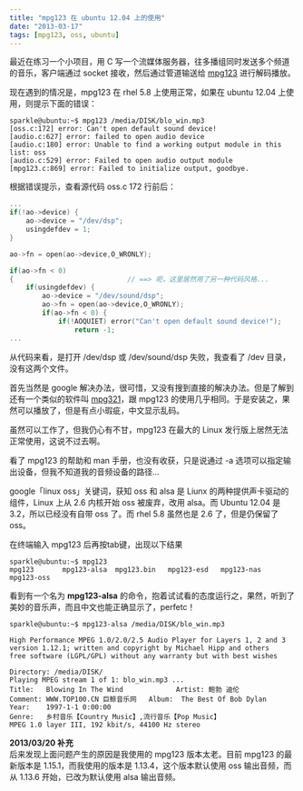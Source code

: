 ```yaml
---
title: "mpg123 在 ubuntu 12.04 上的使用"
date: "2013-03-17"
tags: [mpg123, oss, ubuntu]
---
```


最近在练习一个小项目，用 C 写一个流媒体服务器，往多播组同时发送多个频道的音乐，客户端通过 socket 接收，然后通过管道输送给 [mpg123](http://zh.wikipedia.org/wiki/Mpg123) 进行解码播放。

现在遇到的情况是，mpg123 在 rhel 5.8 上使用正常，如果在 ubuntu 12.04 上使用，则提示下面的错误：

    sparkle@ubuntu:~$ mpg123 /media/DISK/blo_win.mp3  
    [oss.c:172] error: Can't open default sound device!  
    [audio.c:627] error: failed to open audio device  
    [audio.c:180] error: Unable to find a working output module in this list: oss  
    [audio.c:529] error: Failed to open audio output module  
    [mpg123.c:869] error: Failed to initialize output, goodbye.  

根据错误提示，查看源代码 oss.c 172 行前后：

```c
...
if(!ao->device) {
    ao->device = "/dev/dsp";
    usingdefdev = 1;
}

ao->fn = open(ao->device,O_WRONLY);  

if(ao->fn < 0)
{                            // ==> 呃，这里居然用了另一种代码风格...
    if(usingdefdev) {
        ao->device = "/dev/sound/dsp";
        ao->fn = open(ao->device,O_WRONLY);
        if(ao->fn < 0) {
            if(!AOQUIET) error("Can't open default sound device!");
                return -1;
...
```

从代码来看，是打开 /dev/dsp 或 /dev/sound/dsp 失败，我查看了 /dev 目录，没有这两个文件。

首先当然是 google 解决办法，很可惜，又没有搜到直接的解决办法。但是了解到还有一个类似的软件叫 [mpg321](http://zh.wikipedia.org/wiki/Mpg321)，跟 mpg123 的使用几乎相同。于是安装之，果然可以播放了，但是有点小瑕疵，中文显示乱码。

虽然可以工作了，但我仍心有不甘，mpg123 在最大的 Linux 发行版上居然无法正常使用，这说不过去啊。

看了 mpg123 的帮助和 man 手册，也没有收获，只是说通过 -a 选项可以指定输出设备，但我不知道我的音频设备的路径...

google「linux oss」关键词，获知 oss 和 alsa 是 Liunx 的两种提供声卡驱动的组件，Linux 上从 2.6 内核开始 oss 被废弃，改用 alsa。而 Ubuntu 12.04 是 3.2，所以已经没有自带 oss 了。而 rhel 5.8 虽然也是 2.6 了，但是仍保留了 oss。

在终端输入 mpg123 后再按tab键，出现以下结果

    sparkle@ubuntu:~$ mpg123  
    mpg123       mpg123-alsa  mpg123.bin   mpg123-esd   mpg123-nas   mpg123-oss 

看到有一个名为 **mpg123-alsa** 的命令，抱着试试看的态度运行之，果然，听到了美妙的音乐声，而且中文也能正确显示了，perfetc！

    sparkle@ubuntu:~$ mpg123-alsa /media/DISK/blo_win.mp3

    High Performance MPEG 1.0/2.0/2.5 Audio Player for Layers 1, 2 and 3
    version 1.12.1; written and copyright by Michael Hipp and others
    free software (LGPL/GPL) without any warranty but with best wishes

    Directory: /media/DISK/  
    Playing MPEG stream 1 of 1: blo_win.mp3 ...  
    Title:   Blowing In The Wind             Artist: 鲍勃 迪伦  
    Comment: WWW.TOP100.CN 巨鲸音乐网   Album:  The Best Of Bob Dylan  
    Year:    1997-1-1 0:00:00  
    Genre:   乡村音乐【Country Music】,流行音乐【Pop Music】  
    MPEG 1.0 layer III, 192 kbit/s, 44100 Hz stereo  

**2013/03/20 补充**  
后来发现上面问题产生的原因是我使用的 mpg123 版本太老。目前 mpg123 的最新版本是 1.15.1，而我使用的版本是 1.13.4，这个版本默认使用 oss 输出音频，而从 1.13.6 开始，已改为默认使用 alsa 输出音频。
